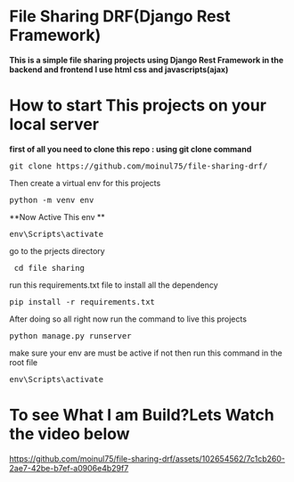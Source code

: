 ﻿# File Sharing DRF(Django Rest Framework)

**This is a simple file sharing projects using Django Rest Framework in the backend and frontend I use html css and javascripts(ajax)**

# How to start This projects on your local server 
__first of all you need to clone this repo : using git clone command__
<pre>
git clone https://github.com/moinul75/file-sharing-drf/
</pre>

Then create a virtual env for this projects 

<pre>
python -m venv env
</pre>
**Now Active This env **
<pre>
env\Scripts\activate  
</pre>

go to the prjects directory 
<pre>
 cd file_sharing  
</pre>

run this requirements.txt file to install all the dependency 
<pre>
pip install -r requirements.txt 
</pre>

After doing so all right now run the command to live this projects 
<pre>
python manage.py runserver
</pre>
 
make sure your env are must be active 
if not then run this command in the root file 
<pre>
env\Scripts\activate  
</pre>




# To see What I am Build?Lets Watch the video below





https://github.com/moinul75/file-sharing-drf/assets/102654562/7c1cb260-2ae7-42be-b7ef-a0906e4b29f7


